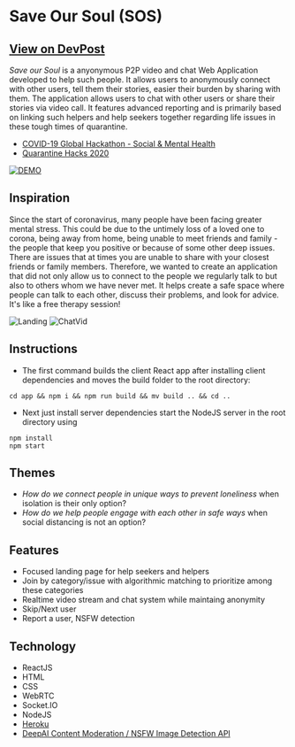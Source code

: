 # Save Our Soul (SOS)
## [View on DevPost](https://devpost.com/software/save-our-soul-quo1pn)
*Save our Soul* is a anyonymous P2P video and chat Web Application developed to help such people. It allows users to anonymously connect with other users, tell them their stories, easier their burden by sharing with them. The application allows users to chat with other users or share their stories via video call. It features advanced reporting and is primarily based on linking such helpers and help seekers together regarding life issues in these tough times of quarantine.
 
- [COVID-19 Global Hackathon - Social & Mental Health](https://covid-global-hackathon-2.devpost.com/)
- [Quarantine Hacks 2020](https://qurantinehacks-2020.devpost.com/)

[![DEMO](https://lh3.googleusercontent.com/proxy/7lmjs7o5DfOlep9XZ3ljYVFQUI5WmSQxLUWdrG1Ack3RrWRt0mAvRUl9jj-G8LCgUhwf310r5AQdsGQPZMiLunCbGm6PVQSBrJnOopO3YXFplwrn8ZrcrHdwP1dAy6qtrmoT_v5SrJVmG2ili318orswVQ_ByZgpdg)](https://youtu.be/ANOH_n2g5HA)

## Inspiration
Since the start of coronavirus, many people have been facing greater mental stress. This could be due to the untimely loss of a loved one to corona, being away from home, being unable to meet friends and family - the people that keep you positive or because of some other deep issues.  There are issues that at times you are unable to share with your closest friends or family members. Therefore, we wanted to create an application that did not only allow us to connect to the people we regularly talk to but also to others whom we have never met. It helps create a safe space where people can talk to each other, discuss their problems, and look for advice. It's like a free therapy session!

![Landing](https://challengepost-s3-challengepost.netdna-ssl.com/photos/production/software_photos/001/151/593/datas/gallery.jpg)
![ChatVid](https://challengepost-s3-challengepost.netdna-ssl.com/photos/production/software_photos/001/151/591/datas/gallery.jpg)

## Instructions
- The first command builds the client React app after installing client dependencies and moves the build folder to the root directory:
```
cd app && npm i && npm run build && mv build .. && cd ..
```
- Next just install server dependencies start the NodeJS server in the root directory using
```
npm install
npm start
```

## Themes
- *How do we connect people in unique ways to prevent loneliness* when isolation is their only option?
- *How do we help people engage with each other in safe ways* when social distancing is not an option?

## Features
- Focused landing page for help seekers and helpers
- Join by category/issue with algorithmic matching to prioritize among these categories
- Realtime video stream and chat system while maintaing anonymity
- Skip/Next user
- Report a user, NSFW detection

## Technology
- ReactJS
- HTML
- CSS
- WebRTC
- Socket.IO
- NodeJS
- [Heroku](https://save-our-soul.herokuapp.com/)
- [DeepAI Content Moderation / NSFW Image Detection API](https://deepai.org/machine-learning-model/content-moderation)
